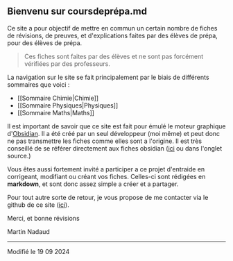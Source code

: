## Bienvenu sur coursdeprépa.md

Ce site a pour objectif de mettre en commun un certain nombre de fiches de révisions, de preuves, et d'explications faites par des élèves de prépa, pour des élèves de prépa. 

> Ces fiches sont faites par des élèves et ne sont pas forcément vérifiées par des professeurs. 

La navigation sur le site se fait principalement par le biais de différents sommaires que voici :
- [[Sommaire Chimie|Chimie]]
- [[Sommaire Physiques|Physiques]]
- [[Sommaire Maths|Maths]]

Il est important de savoir que ce site est fait pour émulé le moteur graphique d'[Obsidian](https://Obsidian.md). Il a été créé par un seul développeur (moi même) et peut donc ne pas transmettre les fiches comme elles sont a l'origine. Il est très conseillé de se référer directement aux fiches obsidian ([ici](https://github.com/Alpagateau/Revisions) ou dans l'onglet source.) 

Vous êtes aussi fortement invité a participer a ce projet d'entraide en corrigeant, modifiant ou créant vos fiches. Celles-ci sont rédigées en **markdown**, et sont donc assez simple a créer et a partager. 

Pour tout autre sorte de retour, je vous propose de me contacter via le github de ce site ([ici](https://github.com/Alpagateau/ObsidianToWebsite)). 

Merci, et bonne révisions

Martin Nadaud

---

Modifié le 19 09 2024 
